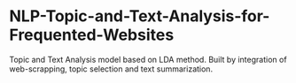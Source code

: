 # NLP-Topic-and-Text-Analysis-for-Frequented-Websites
Topic and Text Analysis model based on LDA method. Built by integration of web-scrapping, topic selection and text summarization. 
